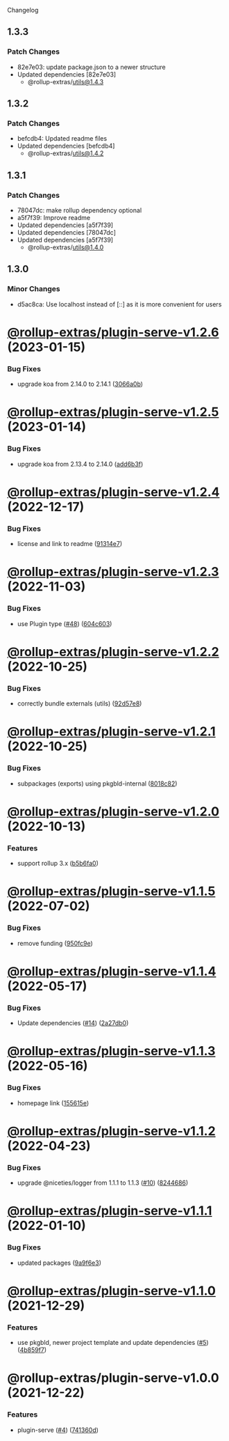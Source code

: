 Changelog

## 1.3.3

### Patch Changes

- 82e7e03: update package.json to a newer structure
- Updated dependencies [82e7e03]
  - @rollup-extras/utils@1.4.3

## 1.3.2

### Patch Changes

- befcdb4: Updated readme files
- Updated dependencies [befcdb4]
  - @rollup-extras/utils@1.4.2

## 1.3.1

### Patch Changes

- 78047dc: make rollup dependency optional
- a5f7f39: Improve readme
- Updated dependencies [a5f7f39]
- Updated dependencies [78047dc]
- Updated dependencies [a5f7f39]
  - @rollup-extras/utils@1.4.0

## 1.3.0

### Minor Changes

- d5ac8ca: Use localhost instead of [::] as it is more convenient for users

# [@rollup-extras/plugin-serve-v1.2.6](https://github.com/kshutkin/rollup-extras/compare/@rollup-extras/plugin-serve-v1.2.5...@rollup-extras/plugin-serve-v1.2.6) (2023-01-15)

### Bug Fixes

- upgrade koa from 2.14.0 to 2.14.1 ([3066a0b](https://github.com/kshutkin/rollup-extras/commit/3066a0bd66a31f3bfca775c446571362e3054b11))

# [@rollup-extras/plugin-serve-v1.2.5](https://github.com/kshutkin/rollup-extras/compare/@rollup-extras/plugin-serve-v1.2.4...@rollup-extras/plugin-serve-v1.2.5) (2023-01-14)

### Bug Fixes

- upgrade koa from 2.13.4 to 2.14.0 ([add6b3f](https://github.com/kshutkin/rollup-extras/commit/add6b3fab829508830c7931057f2bbc2f288de52))

# [@rollup-extras/plugin-serve-v1.2.4](https://github.com/kshutkin/rollup-extras/compare/@rollup-extras/plugin-serve-v1.2.3...@rollup-extras/plugin-serve-v1.2.4) (2022-12-17)

### Bug Fixes

- license and link to readme ([91314e7](https://github.com/kshutkin/rollup-extras/commit/91314e7d26a60fc9ff7898e19434b1061016ab40))

# [@rollup-extras/plugin-serve-v1.2.3](https://github.com/kshutkin/rollup-extras/compare/@rollup-extras/plugin-serve-v1.2.2...@rollup-extras/plugin-serve-v1.2.3) (2022-11-03)

### Bug Fixes

- use Plugin type ([#48](https://github.com/kshutkin/rollup-extras/issues/48)) ([604c603](https://github.com/kshutkin/rollup-extras/commit/604c60320bc1713a7cab229b9b66e372f7f1f922))

# [@rollup-extras/plugin-serve-v1.2.2](https://github.com/kshutkin/rollup-extras/compare/@rollup-extras/plugin-serve-v1.2.1...@rollup-extras/plugin-serve-v1.2.2) (2022-10-25)

### Bug Fixes

- correctly bundle externals (utils) ([92d57e8](https://github.com/kshutkin/rollup-extras/commit/92d57e89added20a06c7d46b7e29f5bda6d2c869))

# [@rollup-extras/plugin-serve-v1.2.1](https://github.com/kshutkin/rollup-extras/compare/@rollup-extras/plugin-serve-v1.2.0...@rollup-extras/plugin-serve-v1.2.1) (2022-10-25)

### Bug Fixes

- subpackages (exports) using pkgbld-internal ([8018c82](https://github.com/kshutkin/rollup-extras/commit/8018c82fd23aceaf64ea18ea7e6ce46a932a1508))

# [@rollup-extras/plugin-serve-v1.2.0](https://github.com/kshutkin/rollup-extras/compare/@rollup-extras/plugin-serve-v1.1.5...@rollup-extras/plugin-serve-v1.2.0) (2022-10-13)

### Features

- support rollup 3.x ([b5b6fa0](https://github.com/kshutkin/rollup-extras/commit/b5b6fa08bc7ed6846b8d1404d14d96365a8cab02))

# [@rollup-extras/plugin-serve-v1.1.5](https://github.com/kshutkin/rollup-extras/compare/@rollup-extras/plugin-serve-v1.1.4...@rollup-extras/plugin-serve-v1.1.5) (2022-07-02)

### Bug Fixes

- remove funding ([950fc9e](https://github.com/kshutkin/rollup-extras/commit/950fc9e7a3d0c0dc264f7dbe593294aec9717cf1))

# [@rollup-extras/plugin-serve-v1.1.4](https://github.com/kshutkin/rollup-extras/compare/@rollup-extras/plugin-serve-v1.1.3...@rollup-extras/plugin-serve-v1.1.4) (2022-05-17)

### Bug Fixes

- Update dependencies ([#14](https://github.com/kshutkin/rollup-extras/issues/14)) ([2a27db0](https://github.com/kshutkin/rollup-extras/commit/2a27db04bb31c73d4480a6d0a42006b588f8c19d))

# [@rollup-extras/plugin-serve-v1.1.3](https://github.com/kshutkin/rollup-extras/compare/@rollup-extras/plugin-serve-v1.1.2...@rollup-extras/plugin-serve-v1.1.3) (2022-05-16)

### Bug Fixes

- homepage link ([155615e](https://github.com/kshutkin/rollup-extras/commit/155615e0129e6247d45925589bd8133b56fc088d))

# [@rollup-extras/plugin-serve-v1.1.2](https://github.com/kshutkin/rollup-extras/compare/@rollup-extras/plugin-serve-v1.1.1...@rollup-extras/plugin-serve-v1.1.2) (2022-04-23)

### Bug Fixes

- upgrade @niceties/logger from 1.1.1 to 1.1.3 ([#10](https://github.com/kshutkin/rollup-extras/issues/10)) ([8244686](https://github.com/kshutkin/rollup-extras/commit/824468686bfecc53124a0da3f9450d875055db84))

# [@rollup-extras/plugin-serve-v1.1.1](https://github.com/kshutkin/rollup-extras/compare/@rollup-extras/plugin-serve-v1.1.0...@rollup-extras/plugin-serve-v1.1.1) (2022-01-10)

### Bug Fixes

- updated packages ([9a9f6e3](https://github.com/kshutkin/rollup-extras/commit/9a9f6e365c076fd4d5b43bf9e36b3ee2bdfcf0dc))

# [@rollup-extras/plugin-serve-v1.1.0](https://github.com/kshutkin/rollup-extras/compare/@rollup-extras/plugin-serve-v1.0.0...@rollup-extras/plugin-serve-v1.1.0) (2021-12-29)

### Features

- use pkgbld, newer project template and update dependencies ([#5](https://github.com/kshutkin/rollup-extras/issues/5)) ([4b859f7](https://github.com/kshutkin/rollup-extras/commit/4b859f742269edf685548006ab6733884ad29910))

# @rollup-extras/plugin-serve-v1.0.0 (2021-12-22)

### Features

- plugin-serve ([#4](https://github.com/kshutkin/rollup-extras/issues/4)) ([741360d](https://github.com/kshutkin/rollup-extras/commit/741360db1f8896b5f63c9a3cbc3367f9c3ab3f3d))
